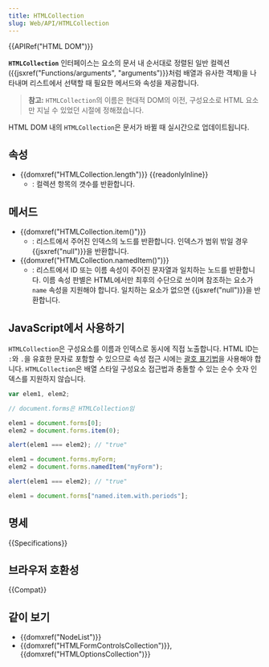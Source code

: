 ```yaml
---
title: HTMLCollection
slug: Web/API/HTMLCollection
---
```

{{APIRef("HTML DOM")}}

**`HTMLCollection`** 인터페이스는 요소의 문서 내 순서대로 정렬된 일반 컬렉션({{jsxref("Functions/arguments", "arguments")}}처럼 배열과 유사한 객체)을 나타내며 리스트에서 선택할 때 필요한 메서드와 속성을 제공합니다.

> **참고:** `HTMLCollection`의 이름은 현대적 DOM의 이전, 구성요소로 HTML 요소만 지닐 수 있었던 시절에 정해졌습니다.

HTML DOM 내의 `HTMLCollection`은 문서가 바뀔 때 실시간으로 업데이트됩니다.

## 속성

- {{domxref("HTMLCollection.length")}} {{readonlyInline}}
  - : 컬렉션 항목의 갯수를 반환합니다.

## 메서드

- {{domxref("HTMLCollection.item()")}}
  - : 리스트에서 주어진 인덱스의 노드를 반환합니다. 인덱스가 범위 밖일 경우 {{jsxref("null")}}을 반환합니다.
- {{domxref("HTMLCollection.namedItem()")}}
  - : 리스트에서 ID 또는 이름 속성이 주어진 문자열과 일치하는 노드를 반환합니다. 이름 속성 판별은 HTML에서만 최후의 수단으로 쓰이며 참조하는 요소가 `name` 속성을 지원해야 합니다. 일치하는 요소가 없으면 {{jsxref("null")}}을 반환합니다.

## JavaScript에서 사용하기

`HTMLCollection`은 구성요소를 이름과 인덱스로 동시에 직접 노출합니다. HTML ID는 `:`와 `.`을 유효한 문자로 포함할 수 있으므로 속성 접근 시에는 [괄호 표기법](/ko/docs/Web/JavaScript/Reference/Operators/Property_Accessors#괄호_표기법)을 사용해야 합니다. `HTMLCollection`은 배열 스타일 구성요소 접근법과 충돌할 수 있는 순수 숫자 인덱스를 지원하지 않습니다.

```js
var elem1, elem2;

// document.forms은 HTMLCollection임

elem1 = document.forms[0];
elem2 = document.forms.item(0);

alert(elem1 === elem2); // "true"

elem1 = document.forms.myForm;
elem2 = document.forms.namedItem("myForm");

alert(elem1 === elem2); // "true"

elem1 = document.forms["named.item.with.periods"];
```

## 명세

{{Specifications}}

## 브라우저 호환성

{{Compat}}

## 같이 보기

- {{domxref("NodeList")}}
- {{domxref("HTMLFormControlsCollection")}}, {{domxref("HTMLOptionsCollection")}}
